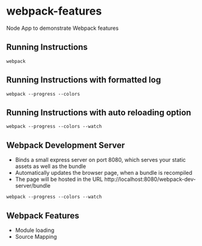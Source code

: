 # webpack-features
Node App to demonstrate Webpack features

## Running Instructions
`webpack`

## Running Instructions with formatted log
`webpack --progress --colors`

## Running Instructions with auto reloading option
`webpack --progress --colors --watch`

## Webpack Development Server
* Binds a small express server on port 8080, which serves your static assets as well as the bundle 
* Automatically updates the browser page, when a bundle is recompiled
* The page will be hosted in the URL http://localhost:8080/webpack-dev-server/bundle

`webpack --progress --colors --watch`

## Webpack Features
* Module loading
* Source Mapping
